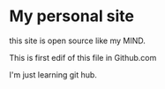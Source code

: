# My personal site
this site is open source like my MIND.

This is first edif of this file in Github.com

I'm just learning git hub.

